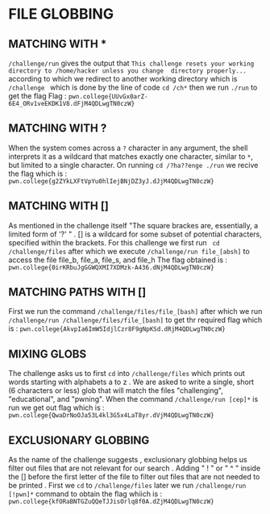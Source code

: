 # FILE GLOBBING

## MATCHING WITH *

`/challenge/run` gives the output that `This challenge resets your working directory to /home/hacker unless you change 
directory properly...` according to which we redirect to another working directory which is `/challenge ` which is done by the line of code 
`cd /ch*` then we run `./run` to get the flag 
Flag : `pwn.college{UUvGx0arZ-6E4_ORv1veEKDK1V8.dFjM4QDLwgTN0czW}`

## MATCHING WITH ?

When the system comes across a `?` character in any argument, the shell interprets it as a wildcard that matches exactly one character, similar to `*`, but limited to a single character.
On running `cd /?ha??enge ./run` we recive the flag which is : `pwn.college{g2ZYkLXFtVpYu0hlIejBNjDZ3yJ.dJjM4QDLwgTN0czW}`

## MATCHING WITH []

As mentioned in the challenge itself "The square brackes are, essentially, a limited form of '?' " . [] is a wildcard for some subset of potential characters, specified within the brackets. For this challenge we first run ` cd /challenge/files` after which
we execute ` /challenge/run file_[absh] ` to access the file file_b, file_a, file_s, and file_h 
The flag obtained is : `pwn.college{0irKRbuJgGGWQXMI7XDMzk-A436.dNjM4QDLwgTN0czW}`

## MATCHING PATHS WITH []

First we run the command `/challenge/files/file_[bash]` after which we run `/challenge/run /challenge/files/file_[bash]` to get thr required flag which is : `pwn.college{AkvpIa6ImW5IdjlCzr8F9gNpKSd.dRjM4QDLwgTN0czW}`

## MIXING GLOBS

The challenge asks us to first `cd` into `/challenge/files` which prints out words starting with alphabets a to z . 
We are asked to write a single, short (6 characters or less) glob that will match the files "challenging", "educational", and "pwning". 
When the command `/challenge/run [cep]*` is run we get out flag which is : `pwn.college{QwaDrNoOJa53L4kl3G5x4LaT8yr.dVjM4QDLwgTN0czW}`

## EXCLUSIONARY GLOBBING

As the name of the challenge suggests , exclusionary globbing helps us filter out files that are not relevant for our search . 
Adding " ! " or " ^ " inside the [] before the first letter of the file to filter out files that are not needed to be printed . 
First we `cd` to `/challenge/files` later we run `/challenge/run [!pwn]*` command to obtain the flag whiich is : 
`pwn.college{kfORaBNTGZuQQeTJJisOrlq8f0A.dZjM4QDLwgTN0czW}`




